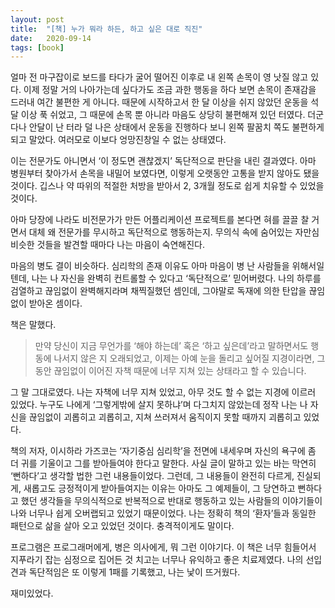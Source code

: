 ```yaml
---
layout: post
title:  "[책] 누가 뭐라 하든, 하고 싶은 대로 직진"
date:   2020-09-14
tags: [book]
---
```


얼마 전 마구잡이로 보드를 타다가 굴어 떨어진 이후로 내 왼쪽 손목이 영 낫질 않고 있다. 이제 정말 거의 나아가는데 싶다가도 조금 과한 행동을 하다 보면 손목이 존재감을 드러내 여간 불편한 게 아니다. 때문에 시작하고서 한 달 이상을 쉬지 않았던 운동을 석달 이상 푹 쉬었고, 그 때문에 손목 뿐 아니라 마음도 상당히 불편해져 있던 터였다. 더군다나 안달이 난 터라 덜 나은 상태에서 운동을 진행하다 보니 왼쪽 팔꿈치 쪽도 불편하게 되고 말았다. 여러모로 이보다 엉망진창일 수 없는 상태였다.

이는 전문가도 아니면서 ‘이 정도면 괜찮겠지’ 독단적으로 판단을 내린 결과였다. 아마 병원부터 찾아가서 손목을 내밀어 보였다면, 이렇게 오랫동안 고통을 받지 않아도 됐을 것이다. 깁스나 약 따위의 적절한 처방을 받아서 2, 3개월 정도로 쉽게 치유할 수 있었을 것이다.

아마 당장에 나라도 비전문가가 만든 어플리케이션 프로젝트를 본다면 혀를 끌끌 찰 거면서 대체 왜 전문가를 무시하고 독단적으로 행동하는지. 무의식 속에 숨어있는 자만심 비슷한 것들을 발견할 때마다 나는 마음이 숙연해진다.

마음의 병도 결이 비슷하다. 심리학의 존재 이유도 아마 마음이 병 난 사람들을 위해서일텐데, 나는 나 자신을 완벽히 컨트롤할 수 있다고 ‘독단적으로’ 믿어버렸다. 나의 하루를 검열하고 끊임없이 완벽해지라며 채찍질했던 셈인데, 그야말로 독재에 의한 탄압을 끊임없이 받아온 셈이다.

책은 말했다.

<blockquote>
만약 당신이 지금 무언가를 ‘해야 하는데’ 혹은 ‘하고 싶은데’라고 말하면서도 행동에 나서지 않은 지 오래되었고, 이제는 아예 눈을 돌리고 싶어질 지경이라면, 그동안 끊임없이 이어진 자책 때문에 너무 지쳐 있는 상태라고 할 수 있습니다.
</blockquote>

그 말 그대로였다. 나는 자책에 너무 지쳐 있었고, 아무 것도 할 수 없는 지경에 이르러 있었다. 누구도 나에게 ‘그렇게밖에 살지 못하냐’며 다그치지 않았는데 정작 나는 나 자신을 끊임없이 괴롭히고 괴롭히고, 지쳐 쓰러져서 움직이지 못할 때까지 괴롭히고 있었다.

책의 저자, 이시하라 가즈코는 ‘자기중심 심리학’을 전면에 내세우며 자신의 욕구에 좀 더 귀를 기울이고 그를 받아들여야 한다고 말한다. 사실 글이 말하고 있는 바는 막연히 ‘뻔하다’고 생각할 법한 그런 내용들이었다. 그런데, 그 내용들이 완전히 다르게, 진실되게, 새롭고도 긍정적이게 받아들여지는 이유는 아마도 그 예제들이, 그 당연하고 뻔하다고 했던 생각들을 무의식적으로 반복적으로 반대로 행동하고 있는 사람들의 이야기들이 나와 너무나 쉽게 오버랩되고 있었기 때문이었다. 나는 정확히 책의 ‘환자’들과 동일한 패턴으로 삶을 살아 오고 있었던 것이다. 충격적이게도 말이다.

프로그램은 프로그래머에게, 병은 의사에게, 뭐 그런 이야기다. 이 책은 너무 힘들어서 지푸라기 잡는 심정으로 집어든 것 치고는 너무나 유익하고 좋은 치료제였다. 나의 선입견과 독단적임은 또 이렇게 1패를 기록했고, 나는 낯이 뜨거웠다.

재미있었다.
